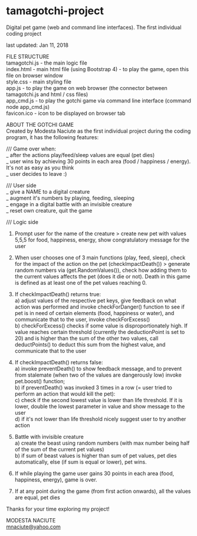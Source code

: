 # tamagotchi-project
Digital pet game (web and command line interfaces). The first individual coding project 

last updated: Jan 11, 2018


FILE STRUCTURE<br>
tamagotchi.js - the main logic file<br>
index.html - main html file (using Bootstrap 4) - to play the game, open this file on browser window<br>
style.css - main styling file<br>
app.js - to play the game on web browser (the connector between tamagotchi.js and html / css files)<br>
app_cmd.js - to play the gotchi game via command line interface (command node app_cmd.js)<br>
favicon.ico - icon to be displayed on browser tab<br>


ABOUT THE GOTCHI GAME<br>
Created by Modesta Naciute as the first individual project during the coding program, it has the following features:<br>

/// Game over when:<br>
_ after the actions play/feed/sleep values are equal (pet dies)<br>
_ user wins by achieving 30 points in each area (food / happiness / energy). It's not as easy as you think<br>
_ user decides to leave :)<br>

/// User side<br>
_ give a NAME to a digital creature<br>
_ augment it's numbers by playing, feeding, sleeping<br>
_ engage in a digital battle with an invisible creature<br>
_ reset own creature, quit the game<br>


/// Logic side<br>
1. Prompt user for the name of the creature  > create new pet with values 5,5,5 for food, happiness, energy, show congratulatory message for the user<br>

2. When user chooses one of 3 main functions (play, feed, sleep), check for the impact of the action on the pet (checkImpactDeath()) > generate random numbers via (get.RandomValues()), check how adding them to the current values affects the pet (does it die or not). Death in this game is defined as at least one of the pet values reaching 0. <br>

3. If checkImpactDeath() returns true: <br>
	a) adjust values of the respective pet keys, give feedback on what action was performed and invoke checkForDanger() function to see if pet is in need of certain elements (food, happiness or water), and communicate that to the user, invoke checkForExcess()<br>
	b) checkForExcess() checks if some value is disproportionately high. If value reaches certain threshold (currently the deductionPoint is set to 20) and is higher than the sum of the other two values, call deductPoints() to deduct this sum from the highest value, and communicate that to the user<br>

4. If checkImpactDeath() returns false:<br>
	a) invoke preventDeath() to show feedback message, and to prevent from stalemate (when two of the values are dangerously low) invoke pet.boost() function;<br>
	b) if preventDeath() was invoked 3 times in a row (= user tried to perform an action that would kill the pet):<br>
	c) check if the second lowest value is lower than life threshold. If it is lower, double the lowest parameter in value and show message to the user<br>
	d) if it's not lower than life threshold nicely suggest user to try another action <br>

 5. Battle with invisible creature<br>
 	a) create the beast using random numbers (with max number being half of the sum of the current pet values)<br>
	b) if sum of beast values is higher than sum of pet values, pet dies automatically, else (if sum is equal or lower), pet wins.<br>

6. If while playing the game user gains 30 points in each area (food, happiness, energy), game is over.<br>

7. If at any point during the game (from first action onwards), all the values are equal, pet dies<br>
 
 
Thanks for your time exploring my project!<br>

MODESTA NACIUTE<br>
mnaciute@yahoo.com
